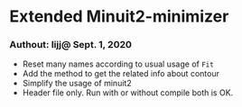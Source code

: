 # Extended Minuit2-minimizer

### Authout: lijj@ Sept. 1, 2020

- Reset many names according to usual usage of `Fit`
- Add the method to get the related info about contour
- Simplify the usage of minuit2
- Header file only. Run with or without compile both is OK.
